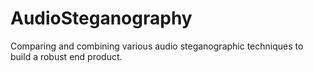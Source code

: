 # AudioSteganography

Comparing and combining various audio steganographic techniques to build a robust end product.
